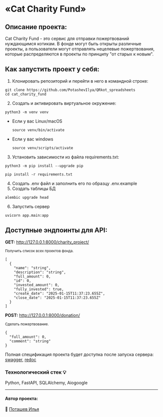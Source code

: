 # «Cat Charity Fund»

## Описание проекта: 
Cat Charity Fund - это сервис для отправки пожертвований нуждающимся котикам. В фонде могут быть открыты различные проекты, а пользователи могут отправлять нецелевые пожертвования, которые распределяются в проекты по принципу "от старых к новым". 

## Как запустить проект у себя:
1. Клонировать репозиторий и перейти в него в командной строке:

```
git clone https://github.com/PotashevIlya/QRkot_spreadsheets
cd cat_charity_fund
```
2. Cоздать и активировать виртуальное окружение:

```
python3 -m venv venv
```

* Если у вас Linux/macOS

    ```
    source venv/bin/activate
    ```

* Если у вас windows

    ```
    source venv/scripts/activate
    ```
3. Установить зависимости из файла requirements.txt:

```
python3 -m pip install --upgrade pip
```

```
pip install -r requirements.txt
```
4. Создать .env файл и заполнить его по образцу .env.example
5. Создать таблицы БД
```
alembic upgrade head
```
6. Запустить сервер
```
uvicorn app.main:app
```

## Доступные эндпоинты для API:

**GET:** http://127.0.0.1:8000/charity_project/

<sub>Получить список всех проектов фонда.</sub>
```
[
  {
    "name": "string",
    "description": "string",
    "full_amount": 0,
    "id": 0,
    "invested_amount": 0,
    "fully_invested": true,
    "create_date": "2025-01-15T11:37:23.655Z",
    "close_date": "2025-01-15T11:37:23.655Z"
  }
]
```
**POST:** http://127.0.0.1:8000/donation/

<sub>Сделать пожертвование.</sub>
```
{
  "full_amount": 0,
  "comment": "string"
}
```

Полная спецификация проекта будет доступка после запуска сервера: [swagger](http://127.0.0.1:8000/docs), [redoc](http://127.0.0.1:8000/redoc)

### Технологический стек :bulb:
Python, FastAPI, SQLAlchemy, Aiogoogle
___  
#### Автор проекта:  
:small_orange_diamond: [Поташев Илья](https://github.com/PotashevIlya) 